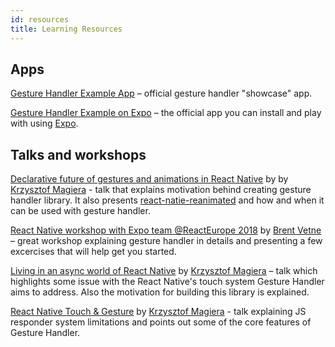 ```yaml
---
id: resources
title: Learning Resources
---
```


## Apps

[Gesture Handler Example App](https://github.com/kmagiera/react-native-gesture-handler/blob/master/Example) – official gesture handler "showcase" app.

[Gesture Handler Example on Expo](https://exp.host/@osdnk/gesturehandlerexample) – the official app you can install and play with using [Expo](https://expo.io).

## Talks and workshops

[Declarative future of gestures and animations in React Native](https://www.youtube.com/watch?v=kdq4z2708VM) by by [Krzysztof Magiera](https://twitter.com/kzzzf) - talk that explains motivation behind creating gesture handler library. It also presents [react-natie-reanimated](https://github.com/kmagiera/react-native-reanimated) and how and when it can be used with gesture handler.

[React Native workshop with Expo team @ReactEurope 2018](https://youtu.be/JSIoE_ReeDk?t=41m49s) by [Brent Vetne](https://twitter.com/notbrent) – great workshop explaining gesture handler in details and presenting a few excercises that will help get you started.

[Living in an async world of React Native](https://www.youtube.com/watch?v=-Izgons3mec) by [Krzysztof Magiera](https://twitter.com/kzzzf) – talk which highlights some issue with the React Native's touch system Gesture Handler aims to address. Also the motivation for building this library is explained.

[React Native Touch & Gesture](https://www.youtube.com/watch?v=V8maYc4R2G0) by [Krzysztof Magiera](https://twitter.com/kzzzf) - talk explaining JS responder system limitations and points out some of the core features of Gesture Handler.
